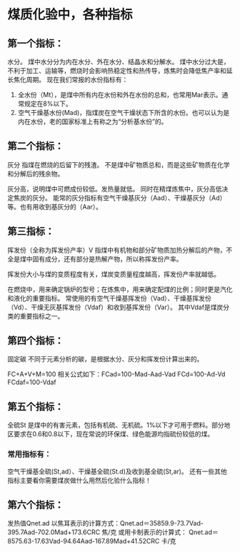 # 煤质化验中，各种指标
## 第一个指标：
  水分。 煤中水分分为内在水分、外在水分、结晶水和分解水。 煤中水分过大是，不利于加工、运输等，燃烧时会影响热稳定性和热传导，炼焦时会降低焦产率和延长焦化周期。 现在我们常报的水份指标有： 
1. 全水份（Mt），是煤中所有内在水份和外在水份的总和，也常用Mar表示。通常规定在8%以下。
2. 空气干燥基水份(Mad)，指煤炭在空气干燥状态下所含的水份。也可以认为是内在水份，老的国家标准上有称之为“分析基水份”的。  

## 第二个指标：
灰分 指煤在燃烧的后留下的残渣。 
不是煤中矿物质总和，而是这些矿物质在化学和分解后的残余物。 

灰分高，说明煤中可燃成份较低。发热量就低。 同时在精煤炼焦中，灰分高低决定焦炭的灰分。 能常的灰分指标有空气干燥基灰分（Aad）、干燥基灰分（Ad）等。也有用收到基灰分的（Aar）。  

## 第三指标：
挥发份（全称为挥发份产率）V 指煤中有机物和部分矿物质加热分解后的产物，不全是煤中固有成分，还有部分是热解产物，所以称挥发份产率。 

挥发份大小与煤的变质程度有关，煤炭变质量程度越高，挥发份产率就越低。 

在燃烧中，用来确定锅炉的型号；在炼焦中，用来确定配煤的比例；同时更是汽化和液化的重要指标。 常使用的有空气干燥基挥发份（Vad）、干燥基挥发份（Vd）、干燥无灰基挥发份（Vdaf）和收到基挥发份（Var）。 其中Vdaf是煤炭分类的重要指标之一。  

## 第四个指标：
固定碳 不同于元素分析的碳，是根据水分、灰分和挥发份计算出来的。 

FC+A+V+M=100 相关公式如下：FCad=100-Mad-Aad-Vad FCd=100-Ad-Vd FCdaf=100-Vdaf  

## 第五个指标：
全硫St 是煤中的有害元素，包括有机硫、无机硫。1%以下才可用于燃料。部分地区要求在0.6和0.8以下，现在常说的环保煤、绿色能源均指硫份较低的煤。 

### 常用指标有：
空气干燥基全硫(St,ad）、干燥基全硫(St.d)及收到基全硫(St,ar)。 还有一些其他指标主要看你需要煤炭做什么用然后化验什么指标！ 

## 第六个指标：
发热值Qnet.ad 以焦耳表示的计算方式：Qnet.ad＝35859.9-73.7Vad-395.7Aad-702.0Mad+173.6CRC 焦/克  或用卡制表示的计算式：   Qnet.ad＝8575.63-17.63Vad-94.64Aad-167.89Mad+41.52CRC 卡/克